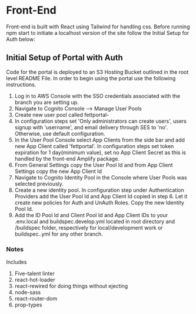 # Front-End
Front-end is built with React using Tailwind for handling css.  Before running npm start to initiate a localhost version of the site follow the Initial Setup for Auth below:

## Initial Setup of Portal with Auth
Code for the portal is deployed to an S3 Hosting Bucket outlined in the root level README File.  In order to begin using the portal use the following instructions.
1. Log in to AWS Console with the SSO credentials associated with the branch you are setting up. 
2. Navigate to Cognito Console --> Manage User Pools
3. Create new user pool called fettportal-<STAGE>
4. In configuration steps set 'Only administrators can create users', users signup with 'username', and email delivery through SES to 'no'.  Otherwise, use default configuration.
5. In the User Pool Console select App Clients from the side bar and add new App Client called 'fettportal<STAGE>'. In configuration steps set token expiration for 1 day(minimum value), set no App Client Secret as this is handled by the front-end Amplify package. 
6. From General Settings copy the User Pool Id and from App Client Settings copy the new App Client Id
7. Navigate to Cognito Identity Pool in the Console where User Pools was selected previously.
8. Create a new identity pool.  In configuration step under Authentication Providers add the User Pool Id and App Client Id copied in step 6. Let it create new policies for Auth and UnAuth Roles. Copy the new Identity Pool Id.
9. Add the ID Pool Id and Client Pool Id and App Client IDs to your .env.local and buildspec.develop.yml located in root directory and /buildspec folder, respectively for local/development work or buildspec.<STAGE>.yml for any other branch.   

### Notes
Includes
1. Five-talent linter
2. react-hot-loader
3. react-rewired for doing things without ejecting
4. node-sass
5. react-router-dom
6. prop-types
